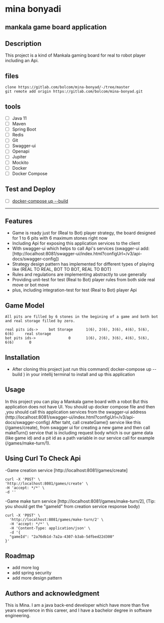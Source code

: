 # mina bonyadi

## mankala game board application

## Description
This project is a kind of Mankala gaming board for real to robot player including an Api.

## files
```
clone https://gitlab.com/bolcom/mina-bonyad/-/tree/master
git remote add origin https://gitlab.com/bolcom/mina-bonyad.git
```

## tools

- [ ] Java 11
- [ ] Maven
- [ ] Spring Boot
- [ ] Redis
- [ ] Git
- [ ] Swagger-ui  
- [ ] Openapi
- [ ] Jupiter  
- [ ] Mockito
- [ ] Docker
- [ ] Docker Compose

## Test and Deploy

- [ ] [docker-compose up --build](https://gitlab.com/bolcom/mina-bonyad/-/blob/master/docker-compose.yml)

***

## Features

- Game is ready just for (Real to Bot) player strategy, the board designed for 1 to 6 pits with 6 maximum stones right now 
- Including Api for exposing this application services to the client
- With swagger-ui which helps to call Api's services (swagger-ui add: [http://localhost:8081/swagger-ui/index.html?configUrl=/v3/api-docs/swagger-config])
- Strategy design pattern has implemented for different types of playing like (REAL TO REAL, BOT TO BOT, REAL TO BOT)
- Rules and regulations are implementing abstractly to use generally
- Providing unit-test for test (Real to Bot) player rules from both side real move or bot move
- plus, including integration-test for test (Real to Bot) player Api


## Game Model

    All pits are filled by 6 stones in the begining of a game and both bot and real storage filled by zero.

    real pits ids->     bot Storage      1(6), 2(6), 3(6), 4(6), 5(6), 6(6)     real storage
    bot pits ids->               0       1(6), 2(6), 3(6), 4(6), 5(6), 6(6)       0

## Installation

- After cloning this project just run this command( docker-compose up --build ) in your intellij terminal to install and up this application 

## Usage

 In this project you can play a Mankala game board with a robot
 But this application does not have UI. You should up docker compose file and then 
 ,you should call this application services from the swagger-ui
 address (http://localhost:8081/swagger-ui/index.html?configUrl=/v3/api-docs/swagger-config)
 After taht, call createGame() service like this (/games/create), from swagger ui for creating a new game and
 then call makeTurn() service that is including request body which is our game data (like game id) and 
 a pit id as a path variable in our service call for example (/games/make-turn/1).

## Using Curl To Check Api

-Game creation service [http://localhost:8081/games/create]

```
curl -X 'POST' \
'http://localhost:8081/games/create' \
-H 'accept: */*' \
-d ''
```

-Game make turn service [http://localhost:8081/games/make-turn/2],
(Tip: you should get the "gameId" from creation service response body)
```
curl -X 'POST' \
  'http://localhost:8081/games/make-turn/2' \
  -H 'accept: */*' \
  -H 'Content-Type: application/json' \
  -d '{
  "gameId": "2a76db1d-7a2a-4307-b3ab-5dfbed22d300"
}'
```

## Roadmap

- add more log
- add spring security
- add more design pattern

## Authors and acknowledgment

 This is Mina. I am a java back-end developer which have more than five years experience in this career,
 and I have a bachelor degree in software engineering.
